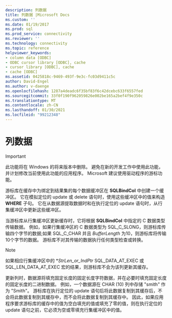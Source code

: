 ```yaml
---
description: 列数据
title: 列数据 |Microsoft Docs
ms.custom: ''
ms.date: 01/19/2017
ms.prod: sql
ms.prod_service: connectivity
ms.reviewer: ''
ms.technology: connectivity
ms.topic: reference
helpviewer_keywords:
- column data [ODBC]
- ODBC cursor library [ODBC], cache
- cursor library [ODBC], cache
- cache [ODBC]
ms.assetid: 0425818c-9469-493f-9e3c-fc03d9411c5c
author: David-Engel
ms.author: v-daenge
ms.openlocfilehash: 1287a4deadc6f35bf83f6c42dcebc633f6557fed
ms.sourcegitcommit: 33f0f190f962059826e002be165a2bef4f9e350c
ms.translationtype: MT
ms.contentlocale: zh-CN
ms.lasthandoff: 01/30/2021
ms.locfileid: "99212348"
---
```

# <a name="column-data"></a>列数据
> [!IMPORTANT]  
>  此功能将在 Windows 的将来版本中删除。 避免在新的开发工作中使用此功能，并计划修改当前使用此功能的应用程序。 Microsoft 建议使用驱动程序的游标功能。  
  
 游标库在缓存中为绑定到结果集的每个数据缓冲区在 **SQLBindCol** 中创建一个缓冲区。 它在模拟定位的 update 或 delete 语句时，使用这些缓冲区中的值来构造 **WHERE** 子句。 它在从数据源提取数据时和在执行定位的 update 语句时，从行集缓冲区中更新这些缓冲区。  
  
 当游标库从行集缓冲区更新缓存时，它将根据 **SQLBindCol** 中指定的 C 数据类型传输数据。 例如，如果行集缓冲区的 C 数据类型为 SQL_C_SLONG，则游标库传输四个字节的数据;如果 SQL_C_CHAR 并且 *BufferLength* 为10，则游标库将传输10个字节的数据。 游标库不对其传输的数据执行任何类型检查或转换。  
  
> [!NOTE]  
>  如果相应行集缓冲区中的 **StrLen_or_IndPtr* SQL_DATA_AT_EXEC 或 SQL_LEN_DATA_AT_EXEC 宏的结果，则游标库不会为该列更新其缓存。  
  
 更新列时，数据源将填充固定长度的固定长度字符数据，并在必要时填充固定长度的固定长度的二进制数据。 例如，一个数据源在 CHAR (10) 列中存储 "smith" 作为 "Smith"。 游标库在执行定位的 update 语句后将此数据复制到其缓存后，不会将此数据复制到其缓存中，而不会将此数据复制到其缓存中。 因此，如果应用程序要求游标库的缓存中的值为空白填充的值或填充了零的值，则在执行定位的 update 语句之前，它必须为空或零填充行集缓冲区中的值。
